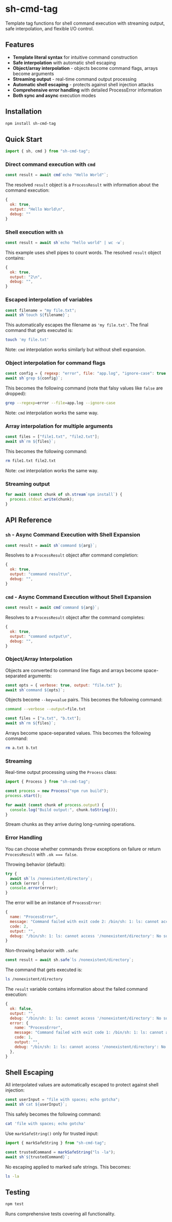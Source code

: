 # sh-cmd-tag

Template tag functions for shell command execution with streaming output, safe
interpolation, and flexible I/O control.

## Features

- **Template literal syntax** for intuitive command construction
- **Safe interpolation** with automatic shell escaping
- **Object/array interpolation** - objects become command flags, arrays become arguments
- **Streaming output** - real-time command output processing  
- **Automatic shell escaping** - protects against shell injection attacks
- **Comprehensive error handling** with detailed ProcessError information
- **Both sync and async** execution modes

## Installation

```bash
npm install sh-cmd-tag
```

## Quick Start

```javascript
import { sh, cmd } from "sh-cmd-tag";
```

### Direct command execution with `cmd`

```javascript
const result = await cmd`echo "Hello World"`;
```

The resolved `result` object is a `ProcessResult` with information about the command execution:

```javascript
{
  ok: true,
  output: "Hello World\n",
  debug: ""
}
```

### Shell execution with `sh`

```javascript
const result = await sh`echo "hello world" | wc -w`;
```

This example uses shell pipes to count words. The resolved `result` object contains:

```javascript
{
  ok: true,
  output: "2\n",
  debug: "",
}
```

### Escaped interpolation of variables

```javascript
const filename = "my file.txt";
await sh`touch ${filename}`;
```

This automatically escapes the filename as `'my file.txt'`. The final command that gets executed is:

```sh
touch 'my file.txt'
```

Note: `cmd` interpolation works similarly but without shell expansion.

### Object interpolation for command flags

```javascript
const config = { regexp: "error", file: "app.log", "ignore-case": true };
await sh`grep ${config}`;
```

This becomes the following command (note that falsy values like `false` are dropped):

```sh
grep --regexp=error --file=app.log --ignore-case
```

Note: `cmd` interpolation works the same way.

### Array interpolation for multiple arguments

```javascript
const files = ["file1.txt", "file2.txt"];
await sh`rm ${files}`;
```

This becomes the following command:

```sh
rm file1.txt file2.txt
```

Note: `cmd` interpolation works the same way.

### Streaming output

```javascript
for await (const chunk of sh.stream`npm install`) {
  process.stdout.write(chunk);
}
```

## API Reference

### `sh` - Async Command Execution with Shell Expansion

```javascript
const result = await sh`command ${arg}`;
```

Resolves to a `ProcessResult` object after command completion:

```javascript
{
  ok: true,
  output: "command result\n",
  debug: "",
}
```

### `cmd` - Async Command Execution without Shell Expansion

```javascript
const result = await cmd`command ${arg}`;
```

Resolves to a `ProcessResult` object after the command completes:

```javascript
{
  ok: true,
  output: "command output\n",
  debug: "",
}
```

### Object/Array Interpolation

Objects are converted to command line flags and arrays become space-separated arguments:

```javascript
const opts = { verbose: true, output: "file.txt" };
await sh`command ${opts}`;
```

Objects become `--key=value` pairs. This becomes the following command:

```sh
command --verbose --output=file.txt
```

```javascript
const files = ["a.txt", "b.txt"];
await sh`rm ${files}`;
```

Arrays become space-separated values. This becomes the following command:

```sh
rm a.txt b.txt
```

### Streaming

Real-time output processing using the `Process` class:

```javascript
import { Process } from "sh-cmd-tag";

const process = new Process("npm run build");
process.start();

for await (const chunk of process.output) {
  console.log("Build output:", chunk.toString());
}
```

Stream chunks as they arrive during long-running operations.

### Error Handling

You can choose whether commands throw exceptions on failure or return `ProcessResult` with `.ok === false`.

Throwing behavior (default):

```javascript
try {
  await sh`ls /nonexistent/directory`;
} catch (error) {
  console.error(error);
}
```

The error will be an instance of `ProcessError`:

```javascript
{
  name: "ProcessError",
  message: "Command failed with exit code 2: /bin/sh: 1: ls: cannot access '/nonexistent/directory': No such file or directory",
  code: 2,
  output: "",
  debug: "/bin/sh: 1: ls: cannot access '/nonexistent/directory': No such file or directory\n",
}
```

Non-throwing behavior with `.safe`:

```javascript
const result = await sh.safe`ls /nonexistent/directory`;
```

The command that gets executed is:

```sh
ls /nonexistent/directory
```

The `result` variable contains information about the failed command execution:

```javascript
{
  ok: false,
  output: "",
  debug: "/bin/sh: 1: ls: cannot access '/nonexistent/directory': No such file or directory\n",
  error: {
    name: "ProcessError",
    message: "Command failed with exit code 1: /bin/sh: 1: ls: cannot access '/nonexistent/directory': No such file or directory",
    code: 1,
    output: "",
    debug: "/bin/sh: 1: ls: cannot access '/nonexistent/directory': No such file or directory\n",
  },
}
```

## Shell Escaping

All interpolated values are automatically escaped to protect against shell injection:

```javascript
const userInput = "file with spaces; echo gotcha";
await sh`cat ${userInput}`;
```

This safely becomes the following command:

```sh
cat 'file with spaces; echo gotcha'
```

Use `markSafeString()` only for trusted input:

```javascript
import { markSafeString } from "sh-cmd-tag";

const trustedCommand = markSafeString("ls -la");
await sh`${trustedCommand}`;
```

No escaping applied to marked safe strings. This becomes:

```sh
ls -la
```

## Testing

```bash
npm test
```

Runs comprehensive tests covering all functionality.
